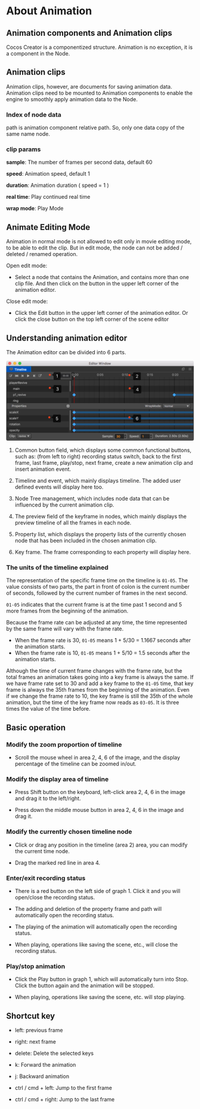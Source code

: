 # About Animation

## Animation components and Animation clips

Cocos Creator is a componentized structure. Animation is no exception, it is a component in the Node.

## Animation clips

Animation clips, however, are documents for saving animation data. Animation clips need to be mounted to Animation components to enable the engine to smoothly apply animation data to the Node.

### Index of node data

path is animation component relative path. So, only one data copy of the same name node.

### clip params

**sample**: The number of frames per second data, default 60

**speed**: Animation speed, default 1

**duration**: Animation duration ( speed = 1 )

**real time**: Play continued real time

**wrap mode**: Play Mode

## Animate Editing Mode

Animation in normal mode is not allowed to edit only in movie editing mode, to be able to edit the clip.
But in edit mode, the node can not be added / deleted / renamed operation.

Open edit mode:

- Select a node that contains the Animation, and contains more than one clip file. And then click on the button in the upper left corner of the animation editor.

Close edit mode:

- Click the Edit button in the upper left corner of the animation editor. Or click the close button on the top left corner of the scene editor

## Understanding animation editor

The Animation editor can be divided into 6 parts.

![main](animation/main.jpg)

1. Common button field, which displays some common functional buttons, such as: (from left to right) recording status switch, back to the first frame, last frame, play/stop, next frame, create a new animation clip and insert animation event.

2. Timeline and event, which mainly displays timeline. The added user defined events will display here too.

3. Node Tree management, which includes node data that can be influenced by the current animation clip.

4. The preview field of the keyframe in nodes, which mainly displays the preview timeline of all the frames in each node.

5. Property list, which displays the property lists of the currently chosen node that has been included in the chosen animation clip.

6. Key frame. The frame corresponding to each property will display here.

### The units of the timeline explained

The representation of the specific frame time on the timeline is `01-05`. The value consists of two parts, the part in front of colon is the current number of seconds, followed by the current number of frames in the next second.

`01-05` indicates that the current frame is at the time past  1 second and 5 more frames from the beginning of the animation.

Because the frame rate can be adjusted at any time, the time represented by the same frame will vary with the frame rate.

- When the frame rate is 30, `01-05` means 1 + 5/30 = 1.1667 seconds after the animation starts.
- When the frame rate is 10, `01-05` means 1 + 5/10 = 1.5 seconds after the animation starts.

Although the time of current frame changes with the frame rate, but the total frames an animation takes going into a key frame is always the same. If we have frame rate set to 30 and add a key frame to the `01-05` time, that key frame is  always the 35th frames from the beginning of the animation. Even if we change the frame rate to 10, the key frame is still the 35th of the whole animation, but the time of the key frame now reads as `03-05`. It is three times the value of the time before.

## Basic operation

### Modify the zoom proportion of timeline

- Scroll the mouse wheel in area 2, 4, 6 of the image, and the display percentage of the timeline can be zoomed in/out.

### Modify the display area of timeline

- Press Shift button on the keyboard, left-click area 2, 4, 6 in the image and drag it to the left/right.

- Press down the middle mouse button in area 2, 4, 6 in the image and drag it.

### Modify the currently chosen timeline node

- Click or drag any position in the timeline (area 2) area, you can modify the current time node.

- Drag the marked red line in area 4.

### Enter/exit recording status

- There is a red button on the left side of graph 1. Click it and you will open/close the recording status.

- The adding and deletion of the property frame and path will automatically open the recording status.

- The playing of the animation will automatically open the recording status.

- When playing, operations like saving the scene, etc., will close the recording status.

### Play/stop animation

- Click the Play button in graph 1, which will automatically turn into Stop. Click the button again and the animation will be stopped.

- When playing, operations like saving the scene, etc. will stop playing.

## Shortcut key

- left: previous frame

- right: next frame

- delete: Delete the selected keys

- k: Forward the animation

- j: Backward animation

- ctrl / cmd + left: Jump to the first frame

- ctrl / cmd + right: Jump to the last frame
